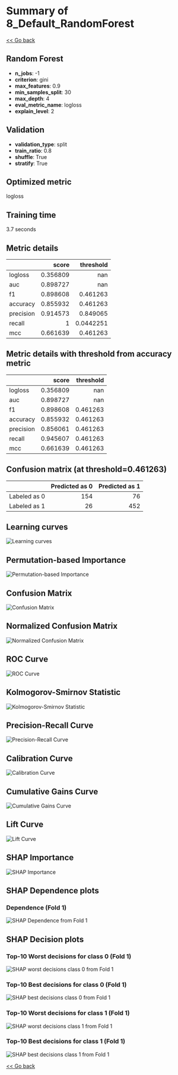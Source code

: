 # Summary of 8_Default_RandomForest

[<< Go back](../README.md)


## Random Forest
- **n_jobs**: -1
- **criterion**: gini
- **max_features**: 0.9
- **min_samples_split**: 30
- **max_depth**: 4
- **eval_metric_name**: logloss
- **explain_level**: 2

## Validation
 - **validation_type**: split
 - **train_ratio**: 0.8
 - **shuffle**: True
 - **stratify**: True

## Optimized metric
logloss

## Training time

3.7 seconds

## Metric details
|           |    score |   threshold |
|:----------|---------:|------------:|
| logloss   | 0.356809 | nan         |
| auc       | 0.898727 | nan         |
| f1        | 0.898608 |   0.461263  |
| accuracy  | 0.855932 |   0.461263  |
| precision | 0.914573 |   0.849065  |
| recall    | 1        |   0.0442251 |
| mcc       | 0.661639 |   0.461263  |


## Metric details with threshold from accuracy metric
|           |    score |   threshold |
|:----------|---------:|------------:|
| logloss   | 0.356809 |  nan        |
| auc       | 0.898727 |  nan        |
| f1        | 0.898608 |    0.461263 |
| accuracy  | 0.855932 |    0.461263 |
| precision | 0.856061 |    0.461263 |
| recall    | 0.945607 |    0.461263 |
| mcc       | 0.661639 |    0.461263 |


## Confusion matrix (at threshold=0.461263)
|              |   Predicted as 0 |   Predicted as 1 |
|:-------------|-----------------:|-----------------:|
| Labeled as 0 |              154 |               76 |
| Labeled as 1 |               26 |              452 |

## Learning curves
![Learning curves](learning_curves.png)

## Permutation-based Importance
![Permutation-based Importance](permutation_importance.png)
## Confusion Matrix

![Confusion Matrix](confusion_matrix.png)


## Normalized Confusion Matrix

![Normalized Confusion Matrix](confusion_matrix_normalized.png)


## ROC Curve

![ROC Curve](roc_curve.png)


## Kolmogorov-Smirnov Statistic

![Kolmogorov-Smirnov Statistic](ks_statistic.png)


## Precision-Recall Curve

![Precision-Recall Curve](precision_recall_curve.png)


## Calibration Curve

![Calibration Curve](calibration_curve_curve.png)


## Cumulative Gains Curve

![Cumulative Gains Curve](cumulative_gains_curve.png)


## Lift Curve

![Lift Curve](lift_curve.png)



## SHAP Importance
![SHAP Importance](shap_importance.png)

## SHAP Dependence plots

### Dependence (Fold 1)
![SHAP Dependence from Fold 1](learner_fold_0_shap_dependence.png)

## SHAP Decision plots

### Top-10 Worst decisions for class 0 (Fold 1)
![SHAP worst decisions class 0 from Fold 1](learner_fold_0_shap_class_0_worst_decisions.png)
### Top-10 Best decisions for class 0 (Fold 1)
![SHAP best decisions class 0 from Fold 1](learner_fold_0_shap_class_0_best_decisions.png)
### Top-10 Worst decisions for class 1 (Fold 1)
![SHAP worst decisions class 1 from Fold 1](learner_fold_0_shap_class_1_worst_decisions.png)
### Top-10 Best decisions for class 1 (Fold 1)
![SHAP best decisions class 1 from Fold 1](learner_fold_0_shap_class_1_best_decisions.png)

[<< Go back](../README.md)
